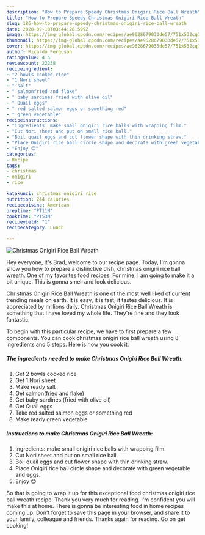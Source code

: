 ```yaml
---
description: "How to Prepare Speedy Christmas Onigiri Rice Ball Wreath"
title: "How to Prepare Speedy Christmas Onigiri Rice Ball Wreath"
slug: 186-how-to-prepare-speedy-christmas-onigiri-rice-ball-wreath
date: 2020-09-18T03:44:28.599Z
image: https://img-global.cpcdn.com/recipes/ae9628679033de57/751x532cq70/christmas-onigiri-rice-ball-wreath-resipi-foto-utama.jpg
thumbnail: https://img-global.cpcdn.com/recipes/ae9628679033de57/751x532cq70/christmas-onigiri-rice-ball-wreath-resipi-foto-utama.jpg
cover: https://img-global.cpcdn.com/recipes/ae9628679033de57/751x532cq70/christmas-onigiri-rice-ball-wreath-resipi-foto-utama.jpg
author: Ricardo Ferguson
ratingvalue: 4.5
reviewcount: 22238
recipeingredient:
- "2 bowls cooked rice"
- "1 Nori sheet"
- " salt"
- " salmonfried and flake"
- " baby sardines fried with olive oil"
- " Quail eggs"
- " red salted salmon eggs or something red"
- " green vegetable"
recipeinstructions:
- "Ingredients: make small onigiri rice balls with wrapping film."
- "Cut Nori sheet and put on small rice ball."
- "Boil quail eggs and cut flower shape with thin drinking straw."
- "Place Onigiri rice ball circle shape and decorate with green vegetable and eggs."
- "Enjoy 😊"
categories:
- Recipe
tags:
- christmas
- onigiri
- rice

katakunci: christmas onigiri rice 
nutrition: 244 calories
recipecuisine: American
preptime: "PT11M"
cooktime: "PT53M"
recipeyield: "1"
recipecategory: Lunch

---
```



![Christmas Onigiri Rice Ball Wreath](https://img-global.cpcdn.com/recipes/ae9628679033de57/751x532cq70/christmas-onigiri-rice-ball-wreath-resipi-foto-utama.jpg)

Hey everyone, it's Brad, welcome to our recipe page. Today, I'm gonna show you how to prepare a distinctive dish, christmas onigiri rice ball wreath. One of my favorites food recipes. For mine, I am going to make it a bit unique. This is gonna smell and look delicious.



Christmas Onigiri Rice Ball Wreath is one of the most well liked of current trending meals on earth. It is easy, it is fast, it tastes delicious. It is appreciated by millions daily. Christmas Onigiri Rice Ball Wreath is something that I have loved my whole life. They're fine and they look fantastic.


To begin with this particular recipe, we have to first prepare a few components. You can cook christmas onigiri rice ball wreath using 8 ingredients and 5 steps. Here is how you cook it.

<!--inarticleads1-->

##### The ingredients needed to make Christmas Onigiri Rice Ball Wreath:

1. Get 2 bowls cooked rice
1. Get 1 Nori sheet
1. Make ready  salt
1. Get  salmon(fried and flake)
1. Get  baby sardines (fried with olive oil)
1. Get  Quail eggs
1. Take  red salted salmon eggs or something red
1. Make ready  green vegetable




<!--inarticleads2-->

##### Instructions to make Christmas Onigiri Rice Ball Wreath:

1. Ingredients: make small onigiri rice balls with wrapping film.
1. Cut Nori sheet and put on small rice ball.
1. Boil quail eggs and cut flower shape with thin drinking straw.
1. Place Onigiri rice ball circle shape and decorate with green vegetable and eggs.
1. Enjoy 😊




So that is going to wrap it up for this exceptional food christmas onigiri rice ball wreath recipe. Thank you very much for reading. I'm confident you will make this at home. There is gonna be interesting food in home recipes coming up. Don't forget to save this page in your browser, and share it to your family, colleague and friends. Thanks again for reading. Go on get cooking!
